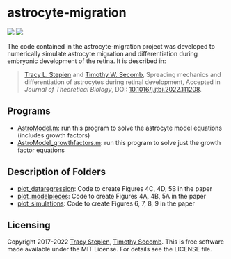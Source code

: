 # astrocyte-migration

<a href="https://github.com/tstepien/astrocyte-migration/"><img src="https://img.shields.io/badge/github-tstepien%2Fastrocyte--migration-blue" /></a> <a href="LICENSE"><img src="https://img.shields.io/badge/license-MIT-blue.svg" /></a>

The code contained in the astrocyte-migration project was developed to numerically simulate astrocyte migration and differentiation during embryonic development of the retina. It is described in:
>[Tracy L. Stepien](https://github.com/tstepien/) and [Timothy W. Secomb](https://physiology.arizona.edu/people/secomb), Spreading mechanics and differentiation of astrocytes
during retinal development, Accepted in *Journal of Theoretical Biology*, DOI: [10.1016/j.jtbi.2022.111208](https://doi.org/10.1016/j.jtbi.2022.111208).

## Programs
+ [AstroModel.m](AstroModel.m): run this program to solve the astrocyte model equations (includes growth factors)
+ [AstroModel_growthfactors.m](AstroModel_growthfactors.m): run this program to solve just the growth factor equations

## Description of Folders
+ [plot_dataregression](plot_dataregression): Code to create Figures 4C, 4D, 5B in the paper
+ [plot_modelpieces](plot_modelpieces): Code to create Figures 4A, 4B, 5A in the paper
+ [plot_simulations](plot_simulations): Code to create Figures 6, 7, 8, 9 in the paper

## Licensing
Copyright 2017-2022 [Tracy Stepien](https://github.com/tstepien/), [Timothy Secomb](https://github.com/secomb/). This is free software made available under the MIT License. For details see the LICENSE file.
